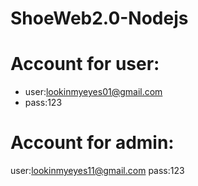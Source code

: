 # ShoeWeb2.0-Nodejs
# Account for user:
  - user:lookinmyeyes01@gmail.com
  - pass:123
# Account for admin:
  user:lookinmyeyes11@gmail.com
  pass:123
